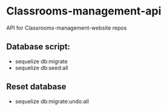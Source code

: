 # Classrooms-management-api
API for Classrooms-management-website repos

## Database script:
* sequelize db:migrate
* sequelize db:seed:all
## Reset database 
* sequelize db:migrate:undo:all